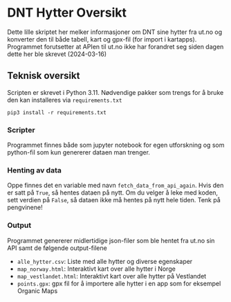 # DNT Hytter Oversikt
Dette lille skriptet her melker informasjoner om DNT sine hytter fra ut.no og konverter den til både tabell, kart og gpx-fil (for import i kartapps). Programmet forutsetter at APIen til ut.no ikke har forandret seg siden dagen dette her ble skrevet (2024-03-16)

## Teknisk oversikt
Scripten er skrevet i Python 3.11. Nødvendige pakker som trengs for å bruke den kan installeres via ``requirements.txt``

```pip3 install -r requirements.txt```

### Scripter
Programmet finnes både som jupyter notebook for egen utforskning og som python-fil som kun genererer dataen man trenger.

### Henting av data
Oppe finnes det en variable med navn ``fetch_data_from_api_again``. Hvis den er satt på ``True``, så hentes dataen på nytt. Om du velger å leke med koden, sett verdien på ``False``, så dataen ikke må hentes på nytt hele tiden. Tenk på pengvinene!

### Output
Programmet genererer midlertidige json-filer som ble hentet fra ut.no sin API samt de følgende output-filene

* ``alle_hytter.csv``: Liste med alle hytter og diverse egenskaper
* ``map_norway.html``: Interaktivt kart over alle hytter i Norge
* ``map_vestlandet.html``: Interaktivt kart over alle hytter på Vestlandet
* ``points.gpx``: gpx fil for å importere alle hytter i en app som for eksempel Organic Maps
